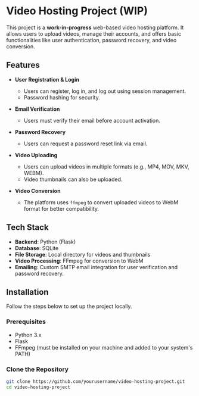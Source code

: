 # Video Hosting Project (WIP)

This project is a **work-in-progress** web-based video hosting platform. It allows users to upload videos, manage their accounts, and offers basic functionalities like user authentication, password recovery, and video conversion.

## Features

- **User Registration & Login**
  - Users can register, log in, and log out using session management.
  - Password hashing for security.
  
- **Email Verification**
  - Users must verify their email before account activation.

- **Password Recovery**
  - Users can request a password reset link via email.

- **Video Uploading**
  - Users can upload videos in multiple formats (e.g., MP4, MOV, MKV, WEBM).
  - Video thumbnails can also be uploaded.
  
- **Video Conversion**
  - The platform uses `ffmpeg` to convert uploaded videos to WebM format for better compatibility.

## Tech Stack

- **Backend**: Python (Flask)
- **Database**: SQLite
- **File Storage**: Local directory for videos and thumbnails
- **Video Processing**: FFmpeg for conversion to WebM
- **Emailing**: Custom SMTP email integration for user verification and password recovery.

## Installation

Follow the steps below to set up the project locally.

### Prerequisites

- Python 3.x
- Flask
- FFmpeg (must be installed on your machine and added to your system's PATH)
  
### Clone the Repository

```bash
git clone https://github.com/yourusername/video-hosting-project.git
cd video-hosting-project
